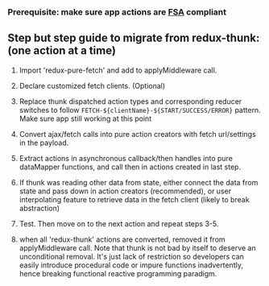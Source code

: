 ### Prerequisite: make sure app actions are [FSA](https://github.com/acdlite/flux-standard-action/) compliant

## Step but step guide to migrate from redux-thunk: (one action at a time)

1. Import 'redux-pure-fetch' and add to applyMiddleware call.

2. Declare customized fetch clients. (Optional)

3. Replace thunk dispatched action types and corresponding reducer switches to follow `FETCH-${clientName}-${START/SUCCESS/ERROR}` pattern. Make sure app still working at this point

4. Convert ajax/fetch calls into pure action creators with fetch url/settings in the payload.

5. Extract actions in asynchronous callback/then handles into pure dataMapper functions, and call then in actions created in last step.

6. If thunk was reading other data from state, either connect the data from state and pass down in action creators (recommended), or user interpolating feature to retrieve data in the fetch client (likely to break abstraction)

7. Test. Then move on to the next action and repeat steps 3-5.

0. when all 'redux-thunk' actions are converted, removed it from applyMiddleware call. Note that thunk is not bad by itself to deserve an unconditional removal. It's just lack of restriction so developers can easily introduce procedural code or impure functions inadvertently, hence breaking functional reactive programming paradigm.
